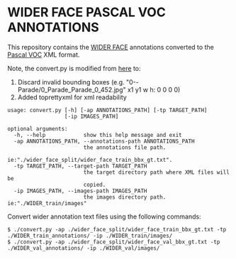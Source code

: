 # WIDER FACE PASCAL VOC ANNOTATIONS

This repository contains the [WIDER FACE](http://mmlab.ie.cuhk.edu.hk/projects/WIDERFace/) annotations converted to the [Pascal VOC](http://host.robots.ox.ac.uk/pascal/VOC/) XML format.

Note, the convert.py is modified from [here](https://github.com/akofman/wider-face-pascal-voc-annotations) to:
1) Discard invalid bounding boxes (e.g. "0--Parade/0_Parade_Parade_0_452.jpg" x1 y1 w h: 0 0 0 0)
2) Added toprettyxml for xml readability

```
usage: convert.py [-h] [-ap ANNOTATIONS_PATH] [-tp TARGET_PATH]
                  [-ip IMAGES_PATH]

optional arguments:
  -h, --help            show this help message and exit
  -ap ANNOTATIONS_PATH, --annotations-path ANNOTATIONS_PATH
                        the annotations file path.
                        ie:"./wider_face_split/wider_face_train_bbx_gt.txt".
  -tp TARGET_PATH, --target-path TARGET_PATH
                        the target directory path where XML files will be
                        copied.
  -ip IMAGES_PATH, --images-path IMAGES_PATH
                        the images directory path. ie:"./WIDER_train/images"
```

Convert wider annotation text files using the following commands:

```
$ ./convert.py -ap ./wider_face_split/wider_face_train_bbx_gt.txt -tp ./WIDER_train_annotations/ -ip ./WIDER_train/images/
$ ./convert.py -ap ./wider_face_split/wider_face_val_bbx_gt.txt -tp ./WIDER_val_annotations/ -ip ./WIDER_val/images/
```
